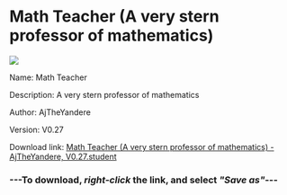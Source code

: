 # Math Teacher (A very stern professor of mathematics)

<img src = "https://raw.githubusercontent.com/Arbiter1223/Koukou-Gurashi-Custom-Students/master/Students/Files/Math%20Teacher%20(A%20very%20stern%20professor%20of%20mathematics).png">

Name: Math Teacher

Description: A very stern professor of mathematics

Author: AjTheYandere

Version: V0.27

Download link: <a href="https://raw.githubusercontent.com/Arbiter1223/Koukou-Gurashi-Custom-Students/master/Students/Files/Math%20Teacher%20(A%20very%20stern%20professor%20of%20mathematics)%20-%20AjTheYandere%2C%20V0.27.student">Math Teacher (A very stern professor of mathematics) - AjTheYandere, V0.27.student</a>

### ---**To download, _right-click_ the link, and select _"Save as"_**---
